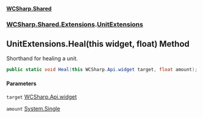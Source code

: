 #### [WCSharp\.Shared](README.md 'README')
### [WCSharp\.Shared\.Extensions](WCSharp.Shared.Extensions.md 'WCSharp\.Shared\.Extensions').[UnitExtensions](WCSharp.Shared.Extensions.UnitExtensions.md 'WCSharp\.Shared\.Extensions\.UnitExtensions')

## UnitExtensions\.Heal\(this widget, float\) Method

Shorthand for healing a unit\.

```csharp
public static void Heal(this WCSharp.Api.widget target, float amount);
```
#### Parameters

<a name='WCSharp.Shared.Extensions.UnitExtensions.Heal(thisWCSharp.Api.widget,float).target'></a>

`target` [WCSharp\.Api\.widget](https://learn.microsoft.com/en-us/dotnet/api/wcsharp.api.widget 'WCSharp\.Api\.widget')

<a name='WCSharp.Shared.Extensions.UnitExtensions.Heal(thisWCSharp.Api.widget,float).amount'></a>

`amount` [System\.Single](https://learn.microsoft.com/en-us/dotnet/api/system.single 'System\.Single')
